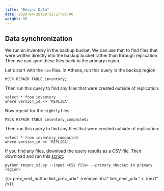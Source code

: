 ```yaml
---
title: "Resync Data"
date: 2020-04-28T10:02:27-06:00
weight: 30
---
```


## Data synchronization

We run an inventory in the backup bucket.  We can use that to find files that were written directly into the backup bucket rather than through replication.  Then we can sync these files back to the primary region.

Let's start with the `raw` files.  In Athena, run this query in the backup region:

    MSCK REPAIR TABLE inventory;

Then run this query to find any files that were created outside of replication:

    select * from inventory 
    where version_id <> 'REPLICA';

Now repeat for the `nightly` files:

    MSCK REPAIR TABLE inventory_compacted;

Then run this query to find any files that were created outside of replication:

    select * from inventory_compacted
    where version_id <> 'REPLICA';

If you find any files, download the query results as a CSV file.  Then download and run this [script](/Reliability/200_Backup_Restore_Failback_Analytics/Code/src/resync_s3.py):

    python resync_s3.py --input <CSV file> --primary <bucket in primary region>

{{< prev_next_button link_prev_url="../removeinfra" link_next_url="../../next" />}}